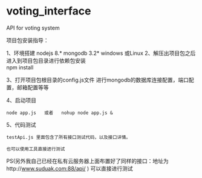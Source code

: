 # voting_interface
API for voting system  

项目包安装指导：

1、环境搭建
	nodejs 8.*
	mongodb 3.2*
	windows 或Linux
2、解压出项目包之后进入到项目包目录进行依赖包安装	
npm install

3、打开项目包根目录的config.js文件 进行mongodb的数据库连接配置，端口配置，邮箱配置等等


4、启动项目

    node app.js   或者   nohup node app.js & 

5、代码测试

	testApi.js 里面包含了所有接口测试代码，以及接口详情。
	
	也可以使用工具直接进行测试

PS(另外我自己已经在私有云服务器上面布置好了同样的接口：地址为http://www.suduak.com:88/api/   ) 可以直接进行测试

